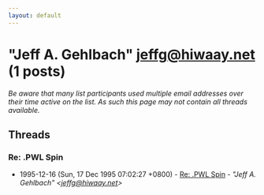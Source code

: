 ```yaml
---
layout: default
---
```


# "Jeff A. Gehlbach" <jeffg@hiwaay.net> (1 posts)

_Be aware that many list participants used multiple email addresses over their time active on the list. As such this page may not contain all threads available._

## Threads

### Re: .PWL Spin
+ 1995-12-16 (Sun, 17 Dec 1995 07:02:27 +0800) - [Re: .PWL Spin](/archive/1995/12/9048a792029759bc8ea668986a4afb359bbfebcfde945c386be490a7bd465bd7) - _"Jeff A. Gehlbach" \<jeffg@hiwaay.net\>_

